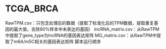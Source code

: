 # TCGA_BRCA

RawTPM.csv：只包含处理后的数据（提取了标准化后的TPM数据，提取重复基因的最大值，去除80%样本中未表达的基因）
lncRNA_matrix.csv：从RawTPM中提取了gene_type为lncRNA的基因表达矩阵
MG_matrix.csv：从RawTPM中提取了m6A/m5C相关的基因表达矩阵
脚本运行顺序
